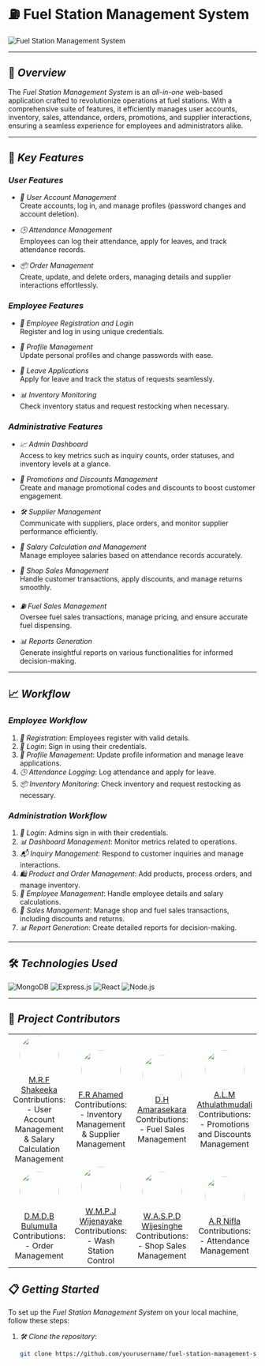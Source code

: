 # ⛽ Fuel Station Management System

![Fuel Station Management System](https://via.placeholder.com/1200x300?text=Fuel+Station+Management+System) <!-- Replace with an appropriate image URL -->

---

## 🌟 *Overview*

The *Fuel Station Management System* is an *all-in-one* web-based application crafted to revolutionize operations at fuel stations. With a comprehensive suite of features, it efficiently manages user accounts, inventory, sales, attendance, orders, promotions, and supplier interactions, ensuring a seamless experience for employees and administrators alike.

---

## 🔑 *Key Features*

### *User Features* 

- *👤 User Account Management*  
  Create accounts, log in, and manage profiles (password changes and account deletion).

- *🕒 Attendance Management*  
  Employees can log their attendance, apply for leaves, and track attendance records.

- *📦 Order Management*  
  Create, update, and delete orders, managing details and supplier interactions effortlessly.

### *Employee Features*

- *🔑 Employee Registration and Login*  
  Register and log in using unique credentials.

- *👥 Profile Management*  
  Update personal profiles and change passwords with ease.

- *🌴 Leave Applications*  
  Apply for leave and track the status of requests seamlessly.

- *📊 Inventory Monitoring*  
  Check inventory status and request restocking when necessary.

### *Administrative Features*

- *📈 Admin Dashboard*  
  Access to key metrics such as inquiry counts, order statuses, and inventory levels at a glance.

- *💸 Promotions and Discounts Management*  
  Create and manage promotional codes and discounts to boost customer engagement.

- *🛠️ Supplier Management*  
  Communicate with suppliers, place orders, and monitor supplier performance efficiently.

- *💼 Salary Calculation and Management*  
  Manage employee salaries based on attendance records accurately.

- *🛒 Shop Sales Management*  
  Handle customer transactions, apply discounts, and manage returns smoothly.

- *⛽ Fuel Sales Management*  
  Oversee fuel sales transactions, manage pricing, and ensure accurate fuel dispensing.

- *📊 Reports Generation*  
  Generate insightful reports on various functionalities for informed decision-making.

---

## 📈 *Workflow*

### *Employee Workflow*

1. *👥 Registration*: Employees register with valid details.
2. *🔐 Login*: Sign in using their credentials.
3. *📝 Profile Management*: Update profile information and manage leave applications.
4. *🕒 Attendance Logging*: Log attendance and apply for leave.
5. *📦 Inventory Monitoring*: Check inventory and request restocking as necessary.

### *Administration Workflow*

1. *🔑 Login*: Admins sign in with their credentials.
2. *📊 Dashboard Management*: Monitor metrics related to operations.
3. *📬 Inquiry Management*: Respond to customer inquiries and manage interactions.
4. *🛍️ Product and Order Management*: Add products, process orders, and manage inventory.
5. *👥 Employee Management*: Handle employee details and salary calculations.
6. *🛒 Sales Management*: Manage shop and fuel sales transactions, including discounts and returns.
7. *📊 Report Generation*: Create detailed reports for decision-making.

---

## 🛠️ *Technologies Used*

<div>
  <img src="https://img.shields.io/badge/MongoDB-4.4-green?logo=mongodb&style=flat-square" alt="MongoDB" />
  <img src="https://img.shields.io/badge/Express.js-4.17-blue?logo=express&style=flat-square" alt="Express.js" />
  <img src="https://img.shields.io/badge/React-17.0.2-61DAFB?logo=react&style=flat-square" alt="React" />
  <img src="https://img.shields.io/badge/Node.js-14.17.0-green?logo=node.js&style=flat-square" alt="Node.js" />
</div>

---


## 👥 *Project Contributors*

<table>
  <tr>
    <td align="center">
      <a href="https://github.com/It22643018">
        <img src="https://github.com/It22643018.png?size=100" width="80" height="80" style="border-radius: 50%;" /><br />
        M.R.F Shakeeka
      </a><br />
      Contributions:  
      - User Account Management & Salary Calculation Management
    </td>
    <td align="center">
      <a href="https://github.com/Ahamed-Rahman">
        <img src="https://github.com/Ahamed-Rahman.png?size=100" width="80" height="80" style="border-radius: 50%;" /><br />
        F.R Ahamed
      </a><br />
      Contributions:  
      - Inventory Management & Supplier Management 
    </td>
    <td align="center">
      <a href="https://github.com/Dinuka24-coder">
        <img src="https://github.com/Dinuka24-coder.png?size=100" width="80" height="80" style="border-radius: 50%;" /><br />
        D.H Amarasekara
      </a><br />
      Contributions:  
      - Fuel Sales Management  
    </td>
    <td align="center">
      <a href="https://github.com/IT21129544">
        <img src="https://github.com/IT21129544.png?size=100" width="80" height="80" style="border-radius: 50%;" /><br />
        A.L.M Athulathmudali
      </a><br />
      Contributions:  
      - Promotions and Discounts Management  
    </td>
  </tr>
  <tr>
    <td align="center">
      <a href="https://github.com/Dhananjaya-14">
        <img src="https://github.com/Dhananjaya-14.png?size=100" width="80" height="80" style="border-radius: 50%;" /><br />
        D.M.D.B Bulumulla
      </a><br />
      Contributions:  
      - Order Management  
    </td>
    <td align="center">
      <a href="https://github.com/username6">
        <img src="https://github.com/username6.png?size=100" width="80" height="80" style="border-radius: 50%;" /><br />
        W.M.P.J Wijenayake
      </a><br />
      Contributions:  
      - Wash Station Control  
    </td>
    <td align="center">
      <a href="https://github.com/Shesh-IT">
        <img src="https://github.com/Shesh-IT.png?size=100" width="80" height="80" style="border-radius: 50%;" /><br />
        W.A.S.P.D Wijesinghe
      </a><br />
      Contributions:  
      - Shop Sales Management  
    </td>
    <td align="center">
      <a href="https://github.com/IT22644008">
        <img src="https://github.com/IT22644008.png?size=100" width="80" height="80" style="border-radius: 50%;" /><br />
        A.R Nifla
      </a><br />
      Contributions:  
      - Attendance Management  
    </td>
  </tr>
</table>







## 📋 *Getting Started*

To set up the *Fuel Station Management System* on your local machine, follow these steps:

1. *🛠️ Clone the repository*:
   ```bash
   git clone https://github.com/yourusername/fuel-station-management-system.git
